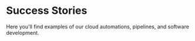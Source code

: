 # Success Stories
Here you'll find examples of our cloud automations, pipelines, and software development.
